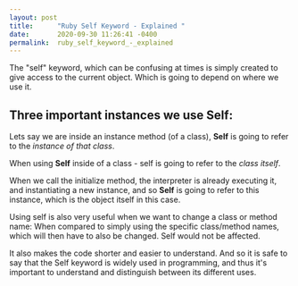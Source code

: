 ```yaml
---
layout: post
title:      "Ruby Self Keyword - Explained "
date:       2020-09-30 11:26:41 -0400
permalink:  ruby_self_keyword_-_explained
---
```



The "self" keyword, which can be confusing at times is simply created to give access to the current object. 
Which is going to depend on where we use it. 

## Three important instances we use Self:

Lets say we are inside an instance method (of a class), **Self** is going to refer to the *instance of that class*. 

When using **Self** inside of a class - self is going to refer to the *class itself*. 

When we call the initialize method, the interpreter is already executing it, and instantiating a new instance, and so **Self** is going to refer to this instance, which is the object itself in this case. 


Using self is also very useful when we want to change a class or method name:
When compared to simply using the specific class/method names, which will then have to also be changed.
Self would not be affected. 

It also makes the code shorter and easier to understand. 
And so it is safe to say that the Self keyword is widely used in programming, and thus it's important to understand and distinguish between its different uses. 
